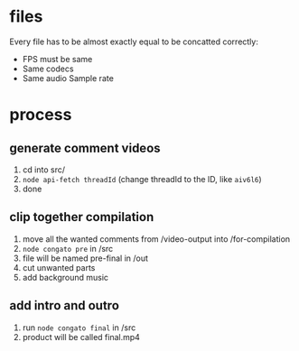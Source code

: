 # files

Every file has to be almost exactly equal to be concatted correctly:
* FPS must be same
* Same codecs
* Same audio Sample rate


# process

## generate comment videos
1. cd into src/
2. `node api-fetch threadId` (change threadId to the ID, like `aiv6l6`)
3. done

## clip together compilation
1. move all the wanted comments from /video-output into /for-compilation
2. `node congato pre` in /src
3. file will be named pre-final in /out
4. cut unwanted parts
5. add background music

## add intro and outro
1. run `node congato final` in /src
2. product will be called final.mp4